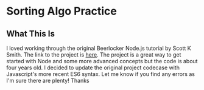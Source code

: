 # Sorting Algo Practice

## What This Is
I loved working through the original Beerlocker Node.js tutorial by Scott K Smith. The link to the project is [here](http://scottksmith.com/blog/2014/05/02/building-restful-apis-with-node/). The project is a great way to get started with Node and some more advanced concepts but the code is about four years old. I decided to update the original project codecase with Javascript's more recent ES6 syntax. Let me know if you find any errors as I'm sure there are plenty! Thanks

